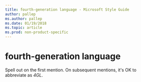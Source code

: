 ```yaml
---
title: fourth-generation language - Microsoft Style Guide
author: pallep
ms.author: pallep
ms.date: 01/19/2018
ms.topic: article
ms.prod: non-product-specific
---
```


# fourth-generation language

Spell out on the first mention. On subsequent mentions, it's OK to abbreviate as *4GL*. 

